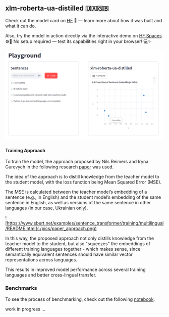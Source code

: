 ## xlm-roberta-ua-distilled 🇺🇦🇬🇧

Check out the model card on [HF](https://huggingface.co/panalexeu/xlm-roberta-ua-distilled) 📄 — learn more about how it was built and what it can do.

Also, try the model in action directly via the interactive demo on [HF Spaces](https://huggingface.co/spaces/panalexeu/xlm-roberta-ua-distilled) ⚙️🧪
No setup required — test its capabilities right in your browser! 💻✨

![Playground](./pics/playground.png)


#### Training Approach

To train the model, the approach proposed by Nils Reimers and Iryna Gurevych in the following research [paper](https://arxiv.org/pdf/2004.09813) was used.

The idea of the approach is to distill knowledge from the teacher model to the student model, with the loss function being Mean Squared Error (MSE). 

The MSE is calculated between the teacher model’s embedding of a sentence (e.g., in English) and the student model’s embedding of the same sentence in English, as well as versions of the same sentence in other languages (in our case, Ukrainian only).

![https://www.sbert.net/examples/sentence_transformer/training/multilingual/README.html](./pics/paper_approach.png)

In this way, the proposed approach not only distills knowledge from the teacher model to the student, but also "squeezes" the embeddings of different training languages together - which makes sense, since semantically equivalent sentences should have similar vector representations across languages.

This results in improved model performance across several training languages and better cross-lingual transfer.

### Benchmarks

To see the process of benchmarking, check out the following [notebook](./researches/benchmarks.ipynb).

work in progress ...
